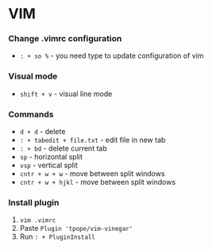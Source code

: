 # VIM

### Change .vimrc configuration
+ `: + so %` - you need type to update configuration of vim

### Visual mode
+ `shift + v` - visual line mode

### Commands
+ `d + d` - delete
+ `: + tabedit + file.txt` - edit file in new tab
+ `: + bd` - delete current tab
+ `sp` - horizontal split
+ `vsp` - vertical split
+ `cntr + w + w` - move between split windows
+ `cntr + w + hjkl` - move between split windows

### Install plugin
1) `vim .vimrc`
2) Paste `Plugin 'tpope/vim-vinegar'`
3) Run `: + PluginInstall`

